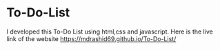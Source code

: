 # To-Do-List
I developed this To-Do List using html,css and javascript.
Here is the live link of the website https://mdrashid69.github.io/To-Do-List/
